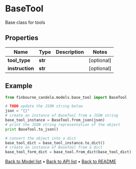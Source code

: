 # BaseTool

Base class for tools      

## Properties
Name | Type | Description | Notes
------------ | ------------- | ------------- | -------------
**tool_type** | **str** |  | [optional] 
**instruction** | **str** |  | [optional] 

## Example

```python
from finbourne_candela.models.base_tool import BaseTool

# TODO update the JSON string below
json = "{}"
# create an instance of BaseTool from a JSON string
base_tool_instance = BaseTool.from_json(json)
# print the JSON string representation of the object
print BaseTool.to_json()

# convert the object into a dict
base_tool_dict = base_tool_instance.to_dict()
# create an instance of BaseTool from a dict
base_tool_form_dict = base_tool.from_dict(base_tool_dict)
```
[Back to Model list](../README.md#documentation-for-models) &#8226; [Back to API list](../README.md#documentation-for-api-endpoints) &#8226; [Back to README](../README.md)


